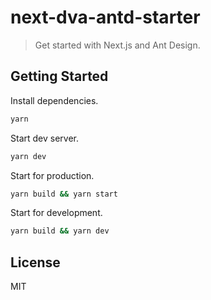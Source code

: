 # next-dva-antd-starter

> Get started with Next.js and Ant Design.

## Getting Started

Install dependencies.

```bash
yarn
```

Start dev server.

```bash
yarn dev
```

Start for production.

```bash
yarn build && yarn start
```

Start for development.

```bash
yarn build && yarn dev
```

## License

MIT

